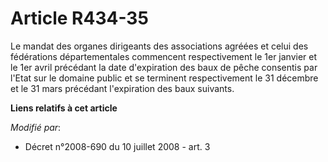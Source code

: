 # Article R434-35

Le mandat des organes dirigeants des associations agréées et celui des fédérations départementales commencent respectivement
le 1er janvier et le 1er avril précédant la date d'expiration des baux de pêche consentis par l'Etat sur le domaine public et
se terminent respectivement le 31 décembre et le 31 mars précédant l'expiration des baux suivants.

**Liens relatifs à cet article**

_Modifié par_:

  - Décret n°2008-690 du 10 juillet 2008 - art. 3
